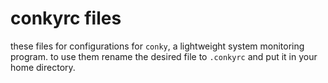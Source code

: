 conkyrc files
==============
these files for configurations for `conky`, a lightweight system monitoring program.
to use them rename the desired file to `.conkyrc` and put it in your home directory.

